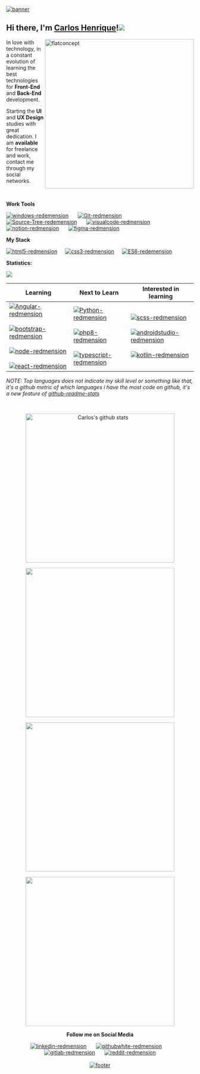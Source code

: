 <a href="#"><img width="auto" src="https://i.ibb.co/XS68v06/banner.png" alt="banner" border="0"></a>

## Hi there, I'm [Carlos Henrique]()!<a href="#"><img src="https://github.githubassets.com/images/icons/emoji/octocat.png"></a>

<a href="#"><img src="https://i.ibb.co/zPZrdcM/flatdesignconcept.png" min-width="400px" max-width="400px" width="400px" align="right" alt="flatconcept"></a>
<p align="left">
In love with
technology, in a constant evolution of learning the best technologies for <strong>Front-End</strong>
 and <strong>Back-End</strong> development.
</p>
<p align="left">
Starting the <strong>UI</strong> and <strong>UX Design</strong> studies with great dedication. I am <strong>available</strong> for freelance and work, contact me through my social networks.
</p>
<br>

**Work Tools**
<p></p>
<p align="left">

<a href="https://www.microsoft.com/pt-br/windows/" target="_blank"><img src="https://i.ibb.co/NFXK02X/windows-redemension.png" alt="windows-redemension" title="Windows 10" border="0" /></a>&ensp;&ensp;&ensp;
<a href="https://git-scm.com/" target="_blank"><img src="https://i.ibb.co/6ZQCtTp/Git-redmension.png" alt="Git-redmension" title="Git" border="0" /></a>&ensp;&ensp;&ensp;
<a href="https://www.sourcetreeapp.com/" target="_blank"><img src="https://i.ibb.co/kxWq8b0/Source-Tree-redemension.png" alt="Source-Tree-redemension" title="Sourcetree" border="0"></a>&ensp;&ensp;&ensp;
<a href="https://code.visualstudio.com/" target="_blank"><img src="https://i.ibb.co/4VFjd1t/visualcode-redmension.png" alt="visualcode-redmension" title="VS Code" border="0" /></a>&ensp;&ensp;&ensp;
<a href="https://www.notion.so/login" target="_blank"><img src="https://i.ibb.co/jG5GySm/notion-redmension.png" alt="notion-redmension" title="Notion" border="0" /></a>&ensp;&ensp;&ensp;
<a href="https://www.figma.com/" target="_blank"><img src="https://i.ibb.co/X5NxFBN/figma-redmension.png" alt="figma-redmension" title="Figma" border="0" /></a></p>

**My Stack**
<p></p>
<p align="left"><a href="https://developer.mozilla.org/pt-BR/docs/Web/HTML/HTML5"><img src="https://i.ibb.co/Q9x7wn0/html5-redmension.png" alt="html5-redmension" title="HTML5" border="0" /></a>&ensp;&ensp;&ensp;<a href="https://www.w3schools.com/css/"><img src="https://i.ibb.co/zZtwrHv/css3-redmension.png" alt="css3-redmension" title="CSS3" border="0" /></a>&ensp;&ensp;&ensp;<a href="https://www.ecma-international.org/publications-and-standards/standards/ecma-262/"><img src="https://i.ibb.co/1vZNsFg/ES6-redemension.png" alt="ES6-redemension" title="ECMAScript" border="0" /></a></p>

**Statistics:**

![](https://komarev.com/ghpvc/?username=devCarlosHenSil&color=blueviolet&style=flat)
<table width="100%">
  <thead>
    <tr>
      <th>Learning</th>
      <th>Next to Learn</th>
      <th>Interested in learning</th>
    </tr>
  </thead>
  <tbody>
    <tr>
      <td>
       <a href="https://angular.io/"><img src="https://i.ibb.co/fSHpZcK/Angular-redmension.png" alt="Angular-redmension" title="Angular"  border="0"></a>&ensp;&ensp;&ensp;
      <a href="https://getbootstrap.com/"><img src="https://i.ibb.co/y4khFPj/bootstrap-redmension.png" alt="bootstrap-redmension" title="Bootstrap" border="0"></a>&ensp;&ensp;&ensp;
      <a href="https://nodejs.org/en/"><img src="https://i.ibb.co/7Ns7b5W/node-redmension.png" alt="node-redmension" title="Node.Js" border="0"></a>&ensp;&ensp;&ensp;
      <a href="https://pt-br.reactjs.org/"><img src="https://i.ibb.co/TccNxn6/react-redmension.png" alt="react-redmension" title="React" border="0"></a> 
      </td>
      <td>
        <a href="https://www.python.org/"><img src="https://i.ibb.co/zZt8gcN/Python-redmension.png" alt="Python-redmension" title="Python" border="0"></a>&ensp;&ensp;&ensp;
        <a href="https://www.php.net/"><img src="https://i.ibb.co/JzxTTLP/php8-redmension.png" alt="php8-redmension" border="0" alt="php8-redmension" title="PHP8" border="0"></a>&ensp;&ensp;&ensp;
        <a href="https://www.typescriptlang.org/"><img src="https://i.ibb.co/TM7HFJb/typescript-redmension.png" alt="typescript-redmension" title="TypeScript" border="0"></a>
      </td>
      <td>
        <a href="https://sass-lang.com/documentation/syntax"><img src="https://i.ibb.co/FsGpytB/scss-redmension.png" alt="scss-redmension" border="0"></a></a>&ensp;&ensp;&ensp;
        <a href="https://developer.android.com/studio"><img src="https://i.ibb.co/fQP8ZtY/androidstudio-redmension.png" alt="androidstudio-redmension" title="Android Studio" border="0"></a>&ensp;&ensp;&ensp;
        <a href="https://kotlinlang.org/"><img src="https://i.ibb.co/YPTFgHF/kotlin-redmension.png" alt="kotlin-redmension" title="Kotlin" border="0"></a>
      </td>       
    </tr>
  </tbody>
</table>

</p>

_NOTE: Top languages does not indicate my skill level or something like that, it's a github metric of which languages i have the most code on github, it's a new feature of [github-readme-stats](https://github.com/anuraghazra/github-readme-stats)_

<br/>

<center>
    <tr>
      <td><p align="center"><a href="#"><img width="400px" align="center" src="https://github-readme-stats.vercel.app/api?username=devCarlosHenSil&hide_border=true&show_icons=true&include_all_commits=true&theme=synthwave" alt="Carlos's github stats" /></a></p>
      </td>
    </tr>
      <td><p align="center"><a href="#"><img width="400px" align="center" src="https://github-readme-stats.vercel.app/api/top-langs?username=devCarlosHenSil&hide_border=true&layout=compact&langs_count=20&theme=synthwave" /></a></p>
      </td>
    <tr>
      <td><p align="center"><a href="#"><img width="400px" align="center" src="https://github-readme-stats.vercel.app/api/wakatime?username=devXcodeZero&hide_border=true&theme=synthwave&langs_count=20&layout=compact&v2&" /></a></p>
      </td>
    </tr>
    <tr>
      <td><p align="center"><a href="#"><img width="400px" align="center" src="https://github-readme-streak-stats.herokuapp.com/?user=devCarlosHenSil&hide_border=true&theme=synthwave" /></a></p>
      </td>
    </tr>

</center>


<p align="center"><strong>Follow me on Social Media</strong></p>
<p></p>
<p align="center"><a href="https://www.linkedin.com/in/carlos-henrique-silva-dev/" target="_blank"><img src="https://i.ibb.co/2sC0pB6/linkedin-redmension.png" alt="linkedin-redmension" title="Linkedin" border="0" /></a>&ensp;&ensp;&ensp;
<a href="https://github.com/devCarlosHenSil"target="_blank"><img src="https://i.ibb.co/23MV8MP/githubwhite-redmension.png" alt="githubwhite-redmension" title="GitHub" border="0" /></a>&ensp;&ensp;&ensp;
<a href="#"target="_blank"><img src="https://i.ibb.co/YdbgMTG/gitlab-redmension.png" alt="gitlab-redmension" title="GitLab" border="0" /></a>&ensp;&ensp;&ensp;
<a href="https://www.reddit.com/user/LendaryStarkS"target="_blank"><img src="https://i.ibb.co/TWnGSvT/reddit-redmension.png" alt="reddit-redmension" title="Reddit" border="0" /></a>
<br/>
<br/>
<a href="#"><img width= "auto" src="https://i.ibb.co/2KTf5Lh/footer.png" alt="footer" border="0"></a>